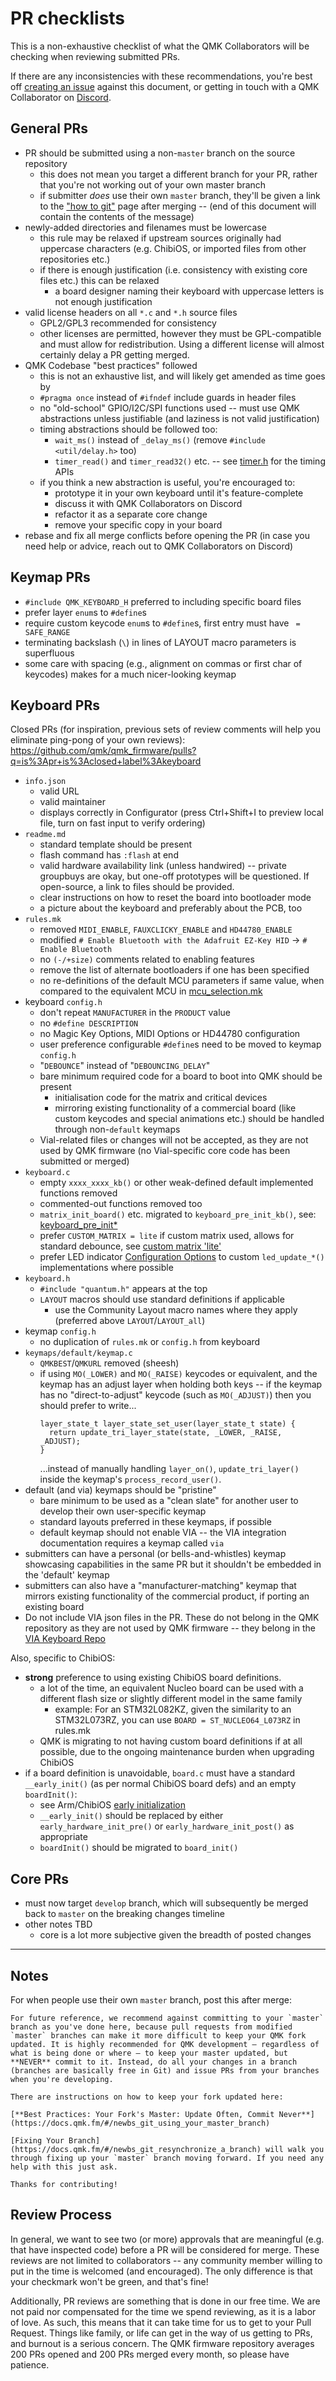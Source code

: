 # PR checklists

This is a non-exhaustive checklist of what the QMK Collaborators will be checking when reviewing submitted PRs.

If there are any inconsistencies with these recommendations, you're best off [creating an issue](https://github.com/qmk/qmk_firmware/issues/new) against this document, or getting in touch with a QMK Collaborator on [Discord](https://discord.gg/Uq7gcHh).

## General PRs

- PR should be submitted using a non-`master` branch on the source repository
    - this does not mean you target a different branch for your PR, rather that you're not working out of your own master branch
    - if submitter _does_ use their own `master` branch, they'll be given a link to the ["how to git"](https://docs.qmk.fm/#/newbs_git_using_your_master_branch) page after merging -- (end of this document will contain the contents of the message)
- newly-added directories and filenames must be lowercase
    - this rule may be relaxed if upstream sources originally had uppercase characters (e.g. ChibiOS, or imported files from other repositories etc.)
    - if there is enough justification (i.e. consistency with existing core files etc.) this can be relaxed
        - a board designer naming their keyboard with uppercase letters is not enough justification
- valid license headers on all `*.c` and `*.h` source files
    - GPL2/GPL3 recommended for consistency
    - other licenses are permitted, however they must be GPL-compatible and must allow for redistribution. Using a different license will almost certainly delay a PR getting merged.
- QMK Codebase "best practices" followed
    - this is not an exhaustive list, and will likely get amended as time goes by
    - `#pragma once` instead of `#ifndef` include guards in header files
    - no "old-school" GPIO/I2C/SPI functions used -- must use QMK abstractions unless justifiable (and laziness is not valid justification)
    - timing abstractions should be followed too:
        - `wait_ms()` instead of `_delay_ms()` (remove `#include <util/delay.h>` too)
        - `timer_read()` and `timer_read32()` etc. -- see [timer.h](https://github.com/qmk/qmk_firmware/blob/master/tmk_core/common/timer.h) for the timing APIs
    - if you think a new abstraction is useful, you're encouraged to:
        - prototype it in your own keyboard until it's feature-complete
        - discuss it with QMK Collaborators on Discord
        - refactor it as a separate core change
        - remove your specific copy in your board
- rebase and fix all merge conflicts before opening the PR (in case you need help or advice, reach out to QMK Collaborators on Discord)

## Keymap PRs

- `#include QMK_KEYBOARD_H` preferred to including specific board files
- prefer layer `enum`s to `#define`s
- require custom keycode `enum`s to `#define`s, first entry must have ` = SAFE_RANGE`
- terminating backslash (`\`) in lines of LAYOUT macro parameters is superfluous
- some care with spacing (e.g., alignment on commas or first char of keycodes) makes for a much nicer-looking keymap

## Keyboard PRs

Closed PRs (for inspiration, previous sets of review comments will help you eliminate ping-pong of your own reviews):
https://github.com/qmk/qmk_firmware/pulls?q=is%3Apr+is%3Aclosed+label%3Akeyboard

- `info.json`
    - valid URL
    - valid maintainer
    - displays correctly in Configurator (press Ctrl+Shift+I to preview local file, turn on fast input to verify ordering)
- `readme.md`
    - standard template should be present
    - flash command has `:flash` at end
    - valid hardware availability link (unless handwired) -- private groupbuys are okay, but one-off prototypes will be questioned. If open-source, a link to files should be provided.
    - clear instructions on how to reset the board into bootloader mode
    - a picture about the keyboard and preferably about the PCB, too
- `rules.mk`
    - removed `MIDI_ENABLE`, `FAUXCLICKY_ENABLE` and `HD44780_ENABLE`
    - modified `# Enable Bluetooth with the Adafruit EZ-Key HID` -> `# Enable Bluetooth`
    - no `(-/+size)` comments related to enabling features
    - remove the list of alternate bootloaders if one has been specified
    - no re-definitions of the default MCU parameters if same value, when compared to the equivalent MCU in [mcu_selection.mk](https://github.com/qmk/qmk_firmware/blob/master/quantum/mcu_selection.mk)
- keyboard `config.h`
    - don't repeat `MANUFACTURER` in the `PRODUCT` value
    - no `#define DESCRIPTION`
    - no Magic Key Options, MIDI Options or HD44780 configuration
    - user preference configurable `#define`s need to be moved to keymap `config.h`
    - "`DEBOUNCE`" instead of "`DEBOUNCING_DELAY`"
    - bare minimum required code for a board to boot into QMK should be present
        - initialisation code for the matrix and critical devices
        - mirroring existing functionality of a commercial board (like custom keycodes and special animations etc.) should be handled through non-`default` keymaps
    - Vial-related files or changes will not be accepted, as they are not used by QMK firmware (no Vial-specific core code has been submitted or merged)
- `keyboard.c`
    - empty `xxxx_xxxx_kb()` or other weak-defined default implemented functions removed
    - commented-out functions removed too
    - `matrix_init_board()` etc. migrated to `keyboard_pre_init_kb()`, see: [keyboard_pre_init*](https://docs.qmk.fm/#/custom_quantum_functions?id=keyboard_pre_init_-function-documentation)
    - prefer `CUSTOM_MATRIX = lite` if custom matrix used, allows for standard debounce, see [custom matrix 'lite'](https://docs.qmk.fm/#/custom_matrix?id=lite)
    - prefer LED indicator [Configuration Options](https://docs.qmk.fm/#/feature_led_indicators?id=configuration-options) to custom `led_update_*()` implementations where possible
- `keyboard.h`
    - `#include "quantum.h"` appears at the top
    - `LAYOUT` macros should use standard definitions if applicable
        - use the Community Layout macro names where they apply (preferred above `LAYOUT`/`LAYOUT_all`)
- keymap `config.h`
    - no duplication of `rules.mk` or `config.h` from keyboard
- `keymaps/default/keymap.c`
    - `QMKBEST`/`QMKURL` removed (sheesh)
    - if using `MO(_LOWER)` and `MO(_RAISE)` keycodes or equivalent, and the keymap has an adjust layer when holding both keys -- if the keymap has no "direct-to-adjust" keycode (such as `MO(_ADJUST)`) then you should prefer to write...
        ```
        layer_state_t layer_state_set_user(layer_state_t state) {
          return update_tri_layer_state(state, _LOWER, _RAISE, _ADJUST);
        }
        ```
        ...instead of manually handling `layer_on()`, `update_tri_layer()` inside the keymap's `process_record_user()`.
- default (and via) keymaps should be "pristine"
    - bare minimum to be used as a "clean slate" for another user to develop their own user-specific keymap
    - standard layouts preferred in these keymaps, if possible
    - default keymap should not enable VIA -- the VIA integration documentation requires a keymap called `via`
- submitters can have a personal (or bells-and-whistles) keymap showcasing capabilities in the same PR but it shouldn't be embedded in the 'default' keymap
- submitters can also have a "manufacturer-matching" keymap that mirrors existing functionality of the commercial product, if porting an existing board
- Do not include VIA json files in the PR. These do not belong in the QMK repository as they are not used by QMK firmware -- they belong in the [VIA Keyboard Repo](https://github.com/the-via/keyboards)


Also, specific to ChibiOS:
- **strong** preference to using existing ChibiOS board definitions.
    - a lot of the time, an equivalent Nucleo board can be used with a different flash size or slightly different model in the same family
        - example: For an STM32L082KZ, given the similarity to an STM32L073RZ, you can use `BOARD = ST_NUCLEO64_L073RZ` in rules.mk
    - QMK is migrating to not having custom board definitions if at all possible, due to the ongoing maintenance burden when upgrading ChibiOS
- if a board definition is unavoidable, `board.c` must have a standard `__early_init()` (as per normal ChibiOS board defs) and an empty `boardInit()`:
    - see Arm/ChibiOS [early initialization](https://docs.qmk.fm/#/platformdev_chibios_earlyinit?id=board-init)
    - `__early_init()` should be replaced by either `early_hardware_init_pre()` or `early_hardware_init_post()` as appropriate
    - `boardInit()` should be migrated to `board_init()`

## Core PRs

- must now target `develop` branch, which will subsequently be merged back to `master` on the breaking changes timeline
- other notes TBD
    - core is a lot more subjective given the breadth of posted changes

---

## Notes

For when people use their own `master` branch, post this after merge:
```
For future reference, we recommend against committing to your `master` branch as you've done here, because pull requests from modified `master` branches can make it more difficult to keep your QMK fork updated. It is highly recommended for QMK development – regardless of what is being done or where – to keep your master updated, but **NEVER** commit to it. Instead, do all your changes in a branch (branches are basically free in Git) and issue PRs from your branches when you're developing.

There are instructions on how to keep your fork updated here:

[**Best Practices: Your Fork's Master: Update Often, Commit Never**](https://docs.qmk.fm/#/newbs_git_using_your_master_branch)

[Fixing Your Branch](https://docs.qmk.fm/#/newbs_git_resynchronize_a_branch) will walk you through fixing up your `master` branch moving forward. If you need any help with this just ask.

Thanks for contributing!
```

## Review Process

In general, we want to see two (or more) approvals that are meaningful (e.g. that have inspected code) before a PR will be considered for merge. These reviews are not limited to collaborators -- any community member willing to put in the time is welcomed (and encouraged). The only difference is that your checkmark won't be green, and that's fine! 

Additionally, PR reviews are something that is done in our free time. We are not paid nor compensated for the time we spend reviewing, as it is a labor of love. As such, this means that it can take time for us to get to your Pull Request.  Things like family, or life can get in the way of us getting to PRs, and burnout is a serious concern. The QMK firmware repository averages 200 PRs opened and 200 PRs merged every month, so please have patience.
